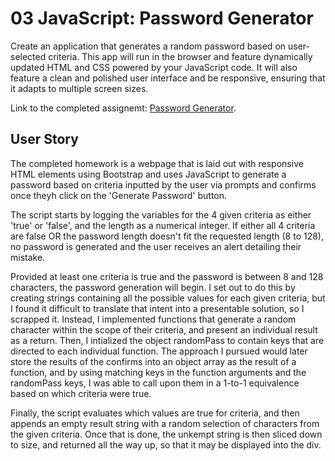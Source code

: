 # 03 JavaScript: Password Generator

Create an application that generates a random password based on user-selected criteria. This app will run in the browser and feature dynamically updated HTML and CSS powered by your JavaScript code. It will also feature a clean and polished user interface and be responsive, ensuring that it adapts to multiple screen sizes.

Link to the completed assignemt: [Password Generator](./index.html).

## User Story

The completed homework is a webpage that is laid out with responsive HTML elements using Bootstrap and uses JavaScript to generate a password based on criteria inputted by the user via prompts and confirms once theyh click on the 'Generate Password' button. 

The script starts by logging the variables for the 4 given criteria as either 'true' or 'false', and the length as a numerical integer. If either all 4 criteria are false OR the password length doesn't fit the requested length (8 to 128), no password is generated and the user receives an alert detailing their mistake.

Provided at least one criteria is true and the password is between 8 and 128 characters, the password generation will begin. I set out to do this by creating strings containing all the possible values for each given criteria, but I found it difficult to translate that intent into a presentable solution, so I scrapped it. Instead, I implemented functions that generate a random character within the scope of their criteria, and present an individual result as a return. Then, I intialized the object randomPass to contain keys that are directed to each individual function. The approach I pursued would later store the results of the confirms into an object array as the result of a function, and by using matching keys in the function arguments and the randomPass keys, I was able to call upon them in a 1-to-1 equivalence based on which criteria were true.

Finally, the script evaluates which values are true for criteria, and then appends an empty result string with a random selection of characters from the given criteria. Once that is done, the unkempt string is then sliced down to size, and returned all the way up, so that it may be displayed into the div.
